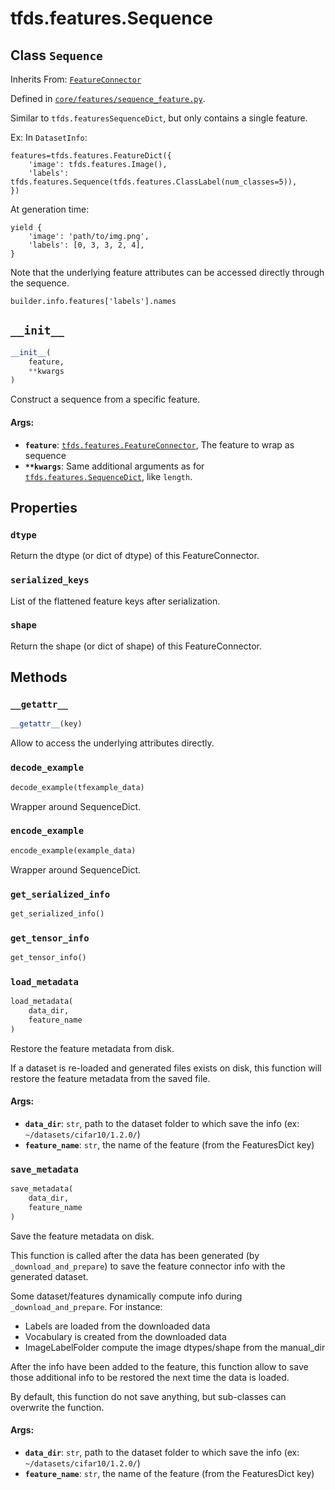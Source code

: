 <div itemscope itemtype="http://developers.google.com/ReferenceObject">
<meta itemprop="name" content="tfds.features.Sequence" />
<meta itemprop="path" content="Stable" />
<meta itemprop="property" content="dtype"/>
<meta itemprop="property" content="serialized_keys"/>
<meta itemprop="property" content="shape"/>
<meta itemprop="property" content="__getattr__"/>
<meta itemprop="property" content="__init__"/>
<meta itemprop="property" content="decode_example"/>
<meta itemprop="property" content="encode_example"/>
<meta itemprop="property" content="get_serialized_info"/>
<meta itemprop="property" content="get_tensor_info"/>
<meta itemprop="property" content="load_metadata"/>
<meta itemprop="property" content="save_metadata"/>
</div>

# tfds.features.Sequence

## Class `Sequence`

Inherits From: [`FeatureConnector`](../../tfds/features/FeatureConnector.md)



Defined in [`core/features/sequence_feature.py`](https://github.com/tensorflow/datasets/tree/master/tensorflow_datasets/core/features/sequence_feature.py).

Similar to `tfds.featuresSequenceDict`, but only contains a single feature.

Ex:
In `DatasetInfo`:

```
features=tfds.features.FeatureDict({
    'image': tfds.features.Image(),
    'labels': tfds.features.Sequence(tfds.features.ClassLabel(num_classes=5)),
})
```

At generation time:

```
yield {
    'image': 'path/to/img.png',
    'labels': [0, 3, 3, 2, 4],
}
```

Note that the underlying feature attributes can be accessed directly through
the sequence.

```
builder.info.features['labels'].names
```

<h2 id="__init__"><code>__init__</code></h2>

``` python
__init__(
    feature,
    **kwargs
)
```

Construct a sequence from a specific feature.

#### Args:

* <b>`feature`</b>: <a href="../../tfds/features/FeatureConnector.md"><code>tfds.features.FeatureConnector</code></a>, The feature to wrap as sequence
* <b>`**kwargs`</b>: Same additional arguments as for <a href="../../tfds/features/SequenceDict.md"><code>tfds.features.SequenceDict</code></a>,
    like `length`.



## Properties

<h3 id="dtype"><code>dtype</code></h3>

Return the dtype (or dict of dtype) of this FeatureConnector.

<h3 id="serialized_keys"><code>serialized_keys</code></h3>

List of the flattened feature keys after serialization.

<h3 id="shape"><code>shape</code></h3>

Return the shape (or dict of shape) of this FeatureConnector.



## Methods

<h3 id="__getattr__"><code>__getattr__</code></h3>

``` python
__getattr__(key)
```

Allow to access the underlying attributes directly.

<h3 id="decode_example"><code>decode_example</code></h3>

``` python
decode_example(tfexample_data)
```

Wrapper around SequenceDict.

<h3 id="encode_example"><code>encode_example</code></h3>

``` python
encode_example(example_data)
```

Wrapper around SequenceDict.

<h3 id="get_serialized_info"><code>get_serialized_info</code></h3>

``` python
get_serialized_info()
```



<h3 id="get_tensor_info"><code>get_tensor_info</code></h3>

``` python
get_tensor_info()
```



<h3 id="load_metadata"><code>load_metadata</code></h3>

``` python
load_metadata(
    data_dir,
    feature_name
)
```

Restore the feature metadata from disk.

If a dataset is re-loaded and generated files exists on disk, this function
will restore the feature metadata from the saved file.

#### Args:

* <b>`data_dir`</b>: `str`, path to the dataset folder to which save the info (ex:
    `~/datasets/cifar10/1.2.0/`)
* <b>`feature_name`</b>: `str`, the name of the feature (from the FeaturesDict key)

<h3 id="save_metadata"><code>save_metadata</code></h3>

``` python
save_metadata(
    data_dir,
    feature_name
)
```

Save the feature metadata on disk.

This function is called after the data has been generated (by
`_download_and_prepare`) to save the feature connector info with the
generated dataset.

Some dataset/features dynamically compute info during
`_download_and_prepare`. For instance:

 * Labels are loaded from the downloaded data
 * Vocabulary is created from the downloaded data
 * ImageLabelFolder compute the image dtypes/shape from the manual_dir

After the info have been added to the feature, this function allow to
save those additional info to be restored the next time the data is loaded.

By default, this function do not save anything, but sub-classes can
overwrite the function.

#### Args:

* <b>`data_dir`</b>: `str`, path to the dataset folder to which save the info (ex:
    `~/datasets/cifar10/1.2.0/`)
* <b>`feature_name`</b>: `str`, the name of the feature (from the FeaturesDict key)



